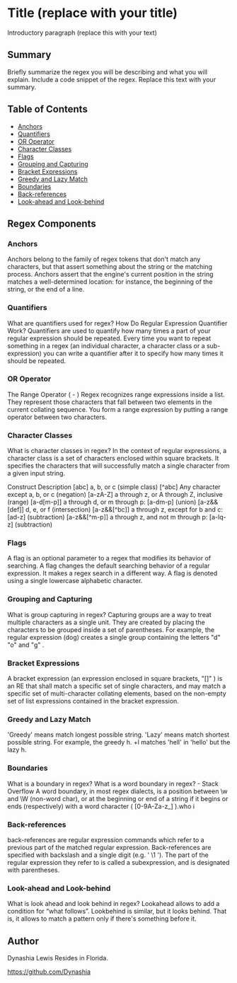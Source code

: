 # Title (replace with your title)

Introductory paragraph (replace this with your text)

## Summary

Briefly summarize the regex you will be describing and what you will explain. Include a code snippet of the regex. Replace this text with your summary.

## Table of Contents

- [Anchors](#anchors)
- [Quantifiers](#quantifiers)
- [OR Operator](#or-operator)
- [Character Classes](#character-classes)
- [Flags](#flags)
- [Grouping and Capturing](#grouping-and-capturing)
- [Bracket Expressions](#bracket-expressions)
- [Greedy and Lazy Match](#greedy-and-lazy-match)
- [Boundaries](#boundaries)
- [Back-references](#back-references)
- [Look-ahead and Look-behind](#look-ahead-and-look-behind)

## Regex Components

### Anchors
Anchors belong to the family of regex tokens that don't match any characters, but that assert something about the string or the matching process. Anchors assert that the engine's current position in the string matches a well-determined location: for instance, the beginning of the string, or the end of a line.

### Quantifiers
What are quantifiers used for regex?
How Do Regular Expression Quantifier Work?
Quantifiers are used to quantify how many times a part of your regular expression should be repeated. Every time you want to repeat something in a regex (an individual character, a character class or a sub-expression) you can write a quantifier after it to specify how many times it should be repeated.

### OR Operator
The Range Operator ( - )
Regex recognizes range expressions inside a list. They represent those characters that fall between two elements in the current collating sequence. You form a range expression by putting a range operator between two characters.

### Character Classes
What is character classes in regex?
In the context of regular expressions, a character class is a set of characters enclosed within square brackets. It specifies the characters that will successfully match a single character from a given input string.

Construct	Description
[abc]	a, b, or c (simple class)
[^abc]	Any character except a, b, or c (negation)
[a-zA-Z]	a through z, or A through Z, inclusive (range)
[a-d[m-p]]	a through d, or m through p: [a-dm-p] (union)
[a-z&&[def]]	d, e, or f (intersection)
[a-z&&[^bc]]	a through z, except for b and c: [ad-z] (subtraction)
[a-z&&[^m-p]]	a through z, and not m through p: [a-lq-z] (subtraction)

### Flags
A flag is an optional parameter to a regex that modifies its behavior of searching. A flag changes the default searching behavior of a regular expression. It makes a regex search in a different way. A flag is denoted using a single lowercase alphabetic character.

### Grouping and Capturing
What is group capturing in regex?
Capturing groups are a way to treat multiple characters as a single unit. They are created by placing the characters to be grouped inside a set of parentheses. For example, the regular expression (dog) creates a single group containing the letters "d" "o" and "g" .

### Bracket Expressions
A bracket expression (an expression enclosed in square brackets, "[]" ) is an RE that shall match a specific set of single characters, and may match a specific set of multi-character collating elements, based on the non-empty set of list expressions contained in the bracket expression.

### Greedy and Lazy Match
'Greedy' means match longest possible string. 'Lazy' means match shortest possible string. For example, the greedy h. +l matches 'hell' in 'hello' but the lazy h.

### Boundaries
What is a boundary in regex?
What is a word boundary in regex? - Stack Overflow
A word boundary, in most regex dialects, is a position between \w and \W (non-word char), or at the beginning or end of a string if it begins or ends (respectively) with a word character ( [0-9A-Za-z_] ).who i

### Back-references
back-references are regular expression commands which refer to a previous part of the matched regular expression. Back-references are specified with backslash and a single digit (e.g. ' \1 '). The part of the regular expression they refer to is called a subexpression, and is designated with parentheses.

### Look-ahead and Look-behind
What is look ahead and look behind in regex?
Lookahead allows to add a condition for “what follows”. Lookbehind is similar, but it looks behind. That is, it allows to match a pattern only if there's something before it.

## Author

Dynashia Lewis Resides in Florida.

https://github.com/Dynashia